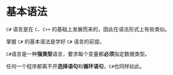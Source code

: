 # 基本语法

`C#` 语言是在 `C`、`C++` 的基础上发展而来的，因此在语法形式上有些类似。

掌握 `C#` 的基本语法是学好 `C#` 语言的前提。

`C#`语言是一种**强类型**语言，要求每个变量都**必须**指定数据类型。

任何一个程序都离不开**选择语句**和**循环语句**，`C#`也同样如此。